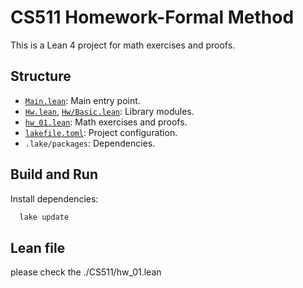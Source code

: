 # CS511 Homework-Formal Method

This is a Lean 4 project for math exercises and proofs.


## Structure

- [`Main.lean`](Main.lean): Main entry point.
- [`Hw.lean`](Hw.lean), [`Hw/Basic.lean`](Hw/Basic.lean): Library modules.
- [`hw_01.lean`](hw_01.lean): Math exercises and proofs.
- [`lakefile.toml`](lakefile.toml): Project configuration.
- `.lake/packages`: Dependencies.

## Build and Run

Install dependencies:
 ```sh
   lake update
```

## Lean file
please check the ./CS511/hw_01.lean